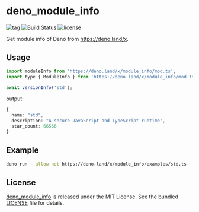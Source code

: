 # deno_module_info

[![tag](https://img.shields.io/github/release/justjavac/deno_module_info)](https://github.com/justjavac/deno_module_info/releases)
[![Build Status](https://github.com/justjavac/deno_module_info/workflows/ci/badge.svg?branch=master)](https://github.com/justjavac/deno_module_info/actions)
[![license](https://img.shields.io/github/license/justjavac/deno_module_info)](https://github.com/justjavac/deno_module_info/blob/master/LICENSE)

Get module info of Deno from <https://deno.land/x>.

## Usage

```js
import moduleInfo from 'https://deno.land/x/module_info/mod.ts';
import type { ModuleInfo } from 'https://deno.land/x/module_info/mod.ts';

await versionInfo('std');
```

output:

```ts
{
  name: "std",
  description: "A secure JavaScript and TypeScript runtime",
  star_count: 66566
}
```

## Example

```bash
deno run --allow-net https://deno.land/x/module_info/examples/std.ts
```

## License

[deno_module_info](https://github.com/justjavac/deno_module_info) is released under the MIT License. See the bundled [LICENSE](./LICENSE) file for details.
